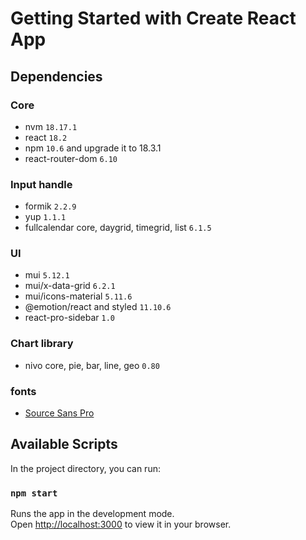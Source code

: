 # Getting Started with Create React App

## Dependencies

### Core
- nvm `18.17.1`
- react `18.2`
- npm `10.6` and   upgrade it to 18.3.1
- react-router-dom `6.10`

### Input handle

- formik `2.2.9`
- yup `1.1.1`
- fullcalendar core, daygrid, timegrid, list `6.1.5`

### UI 
- mui `5.12.1`
- mui/x-data-grid `6.2.1`
- mui/icons-material `5.11.6`
- @emotion/react and styled `11.10.6`
- react-pro-sidebar `1.0`

### Chart library

- nivo core, pie, bar, line, geo `0.80`

### fonts

- [Source Sans Pro](https://fonts.google.com/specimen/Source+Sans+Pro?query=Source+Sans+pro)

## Available Scripts

In the project directory, you can run:

### `npm start`

Runs the app in the development mode.\
Open [http://localhost:3000](http://localhost:3000) to view it in your browser.